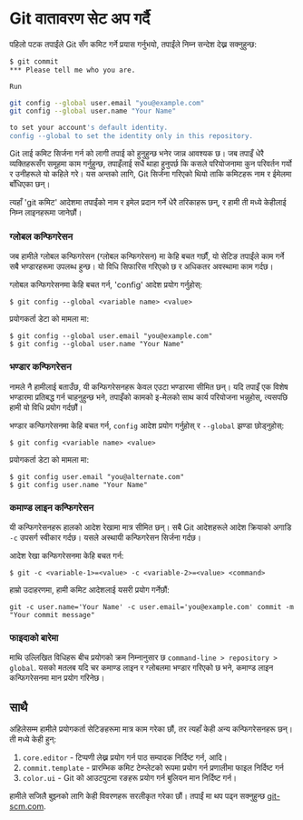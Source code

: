 # Git वातावरण सेट अप गर्दै

पहिलो पटक तपाईंले Git सँग कमिट गर्ने प्रयास गर्नुभयो, तपाईंले निम्न सन्देश देख्न सक्नुहुन्छ:

```bash
$ git commit
*** Please tell me who you are.

Run

git config --global user.email "you@example.com"
git config --global user.name "Your Name"

to set your account's default identity.
config --global to set the identity only in this repository.
```

Git लाई कमिट सिर्जना गर्न को लागी तपाई को हुनुहुन्छ भनेर जान्न आवश्यक छ। जब तपाइँ धेरै व्यक्तिहरूसँग समूहमा काम गर्नुहुन्छ, तपाइँलाई सधैं थाहा हुनुपर्छ कि कसले परियोजनामा ​​​​कुन परिवर्तन गर्यो र उनीहरूले यो कहिले गरे। यस अन्तको लागि, Git सिर्जना गरिएको थियो ताकि कमिटहरू नाम र ईमेलमा बाँधिएका छन्।

त्यहाँ 'git कमिट' आदेशमा तपाईंको नाम र इमेल प्रदान गर्ने धेरै तरिकाहरू छन्, र हामी ती मध्ये केहीलाई निम्न लाइनहरूमा जानेछौं।

### ग्लोबल कन्फिगरेसन

जब हामीले ग्लोबल कन्फिगरेसन (ग्लोबल कन्फिगरेसन) मा केहि बचत गर्छौं, यो सेटिङ तपाईंले काम गर्ने सबै भण्डारहरूमा उपलब्ध हुन्छ। यो विधि सिफारिस गरिएको छ र अधिकतर अवस्थामा काम गर्दछ।

ग्लोबल कन्फिगरेसनमा केहि बचत गर्न, 'config' आदेश प्रयोग गर्नुहोस्:

`$ git config --global <variable name> <value>`

प्रयोगकर्ता डेटा को मामला मा:

```
$ git config --global user.email "you@example.com"
$ git config --global user.name "Your Name"
```

### भण्डार कन्फिगरेसन

नामले नै हामीलाई बताउँछ, यी कन्फिगरेसनहरू केवल एउटा भण्डारमा सीमित छन्। यदि तपाइँ एक विशेष भण्डारमा प्रतिबद्ध गर्न चाहनुहुन्छ भने, तपाइँको कामको इ-मेलको साथ कार्य परियोजना भन्नुहोस्, त्यसपछि हामी यो विधि प्रयोग गर्दछौं।

भण्डार कन्फिगरेसनमा केहि बचत गर्न, `config` आदेश प्रयोग गर्नुहोस् र `--global` झण्डा छोड्नुहोस्:

`$ git config <variable name> <value>`

प्रयोगकर्ता डेटा को मामला मा:

```
$ git config user.email "you@alternate.com"
$ git config user.name "Your Name"
```

### कमाण्ड लाइन कन्फिगरेसन

यी कन्फिगरेसनहरू हालको आदेश रेखामा मात्र सीमित छन्। सबै Git आदेशहरूले आदेश क्रियाको अगाडि `-c` उपसर्ग स्वीकार गर्दछ। यसले अस्थायी कन्फिगरेसन सिर्जना गर्दछ।

आदेश रेखा कन्फिगरेसनमा केहि बचत गर्न:

`$ git -c <variable-1>=<value> -c <variable-2>=<value> <command>`

हाम्रो उदाहरणमा, हामी कमिट आदेशलाई यसरी प्रयोग गर्नेछौं:

`git -c user.name='Your Name' -c user.email='you@example.com' commit -m "Your commit message"`

### फाइदाको बारेमा

माथि उल्लिखित विधिहरू बीच प्रयोगको क्रम निम्नानुसार छ `command-line > repository > global`. यसको मतलब यदि चर कमाण्ड लाइन र ग्लोबलमा भण्डार गरिएको छ भने, कमाण्ड लाइन कन्फिगरेसनमा मान प्रयोग गरिनेछ।

## साथै

अहिलेसम्म हामीले प्रयोगकर्ता सेटिङहरूमा मात्र काम गरेका छौं, तर त्यहाँ केही अन्य कन्फिगरेसनहरू छन्। ती मध्ये केही हुन्:

1.  `core.editor` - टिप्पणी लेख्न प्रयोग गर्न पाठ सम्पादक निर्दिष्ट गर्न, आदि।
2.  `commit.template` - प्रारम्भिक कमिट टेम्प्लेटको रूपमा प्रयोग गर्न प्रणालीमा फाइल निर्दिष्ट गर्न
3.  `color.ui` - Git को आउटपुटमा रङहरू प्रयोग गर्न बुलियन मान निर्दिष्ट गर्न।

हामीले सजिलै बुझ्नको लागि केही विवरणहरू सरलीकृत गरेका छौं। तपाईं मा थप पढ्न सक्नुहुन्छ [git-scm.com](https://git-scm.com/book/en/v2/Customizing-Git-Git-Configuration).
